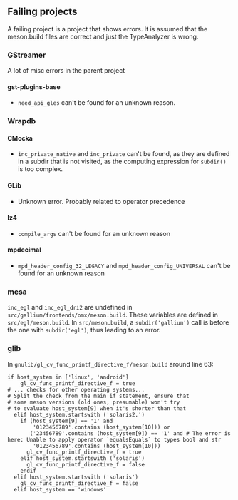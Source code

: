 ## Failing projects
A failing project is a project that shows errors. It is assumed that the meson.build files are correct and just the TypeAnalyzer
is wrong.

### GStreamer
A lot of misc errors in the parent project
#### gst-plugins-base
- `need_api_gles` can't be found for an unknown reason.

### Wrapdb
#### CMocka
- `inc_private_native` and `inc_private` can't be found, as they are defined in a subdir that is not visited, as the computing expression for `subdir()` is too complex.
#### GLib
- Unknown error. Probably related to operator precedence
#### lz4
- `compile_args` can't be found for an unknown reason
#### mpdecimal
- `mpd_header_config_32_LEGACY` and `mpd_header_config_UNIVERSAL` can't be found for an unknown reason

### mesa
`inc_egl` and `inc_egl_dri2` are undefined in `src/gallium/frontends/omx/meson.build`. These variables are defined in `src/egl/meson.build`.
In `src/meson.build`, a `subdir('gallium')` call is before the one with `subdir('egl')`, thus leading to an error.
### glib
In `gnulib/gl_cv_func_printf_directive_f/meson.build` around line 63:
```
if host_system in ['linux', 'android']
    gl_cv_func_printf_directive_f = true
# ... checks for other operating systems...
# Split the check from the main if statement, ensure that
# some meson versions (old ones, presumable) won't try
# to evaluate host_system[9] when it's shorter than that
  elif host_system.startswith ('solaris2.')
    if (host_system[9] == '1' and
        '0123456789'.contains (host_system[10])) or
       ('23456789'.contains (host_system[9]) == '1' and # The error is here: Unable to apply operator `equalsEquals` to types bool and str
        '0123456789'.contains (host_system[10]))
      gl_cv_func_printf_directive_f = true
    elif host_system.startswith ('solaris')
      gl_cv_func_printf_directive_f = false
    endif
  elif host_system.startswith ('solaris')
    gl_cv_func_printf_directive_f = false
  elif host_system == 'windows'
```
